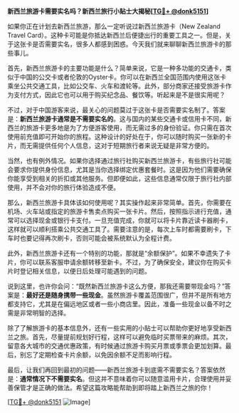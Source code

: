**新西兰旅游卡需要实名吗？新西兰旅行小贴士大揭秘[[TG💪+ @donk5151](https://t.me/s/donk5151)]**

如果你正在计划去新西兰旅游，那么一定听说过新西兰旅游卡（New Zealand Travel Card）。这种卡可能是你抵达新西兰后便捷出行的重要工具之一。但是，关于这张卡是否需要实名，很多人都感到困惑。今天我们就来聊聊新西兰旅游卡的那些事儿。

首先，新西兰旅游卡的主要功能是什么？简单来说，它是一种多功能的交通卡，类似于中国的公交卡或者伦敦的Oyster卡。你可以在新西兰全国范围内使用这张卡乘坐公共交通工具，比如公交车、火车和渡轮等。此外，部分商家还接受旅游卡作为支付方式，因此它也可以用于购买纪念品、餐饮等。听起来是不是很实用呢？

不过，对于中国游客来说，最关心的问题莫过于这张卡是否需要实名制了。答案是：**新西兰旅游卡通常是不需要实名的**。这与国内的某些交通卡或信用卡不同，新西兰的旅游卡更多地是为了方便游客使用，而无需过多的身份验证。你只需在首次使用前充值即可开始你的旅程。这种设计的好处在于，你可以随时购买一张新的卡片，而无需提供任何个人信息，这对于短期旅行者来说无疑是非常方便的。

当然，也有例外情况。如果你选择通过旅行社购买新西兰旅游卡，有些旅行社可能会要求你提供身份信息，尤其是当你选择绑定优惠套餐时。这是因为他们需要确保你能享受到相关的折扣或其他服务。但即便如此，这些信息通常仅限于旅行社内部使用，并不会对你的旅行体验造成不便。

那么，新西兰旅游卡具体该如何使用呢？其实操作起来非常简单。首先，你需要在机场、火车站或指定的旅游卡售卖点购买一张卡片。然后，按照指示进行充值，通常可以选择现金或银行卡支付。一旦充值完成，你就可以将卡片靠近读卡器刷卡，这样就可以顺利搭乘公共交通工具了。需要注意的是，每次上车时都需要刷卡，下车时也要记得再次刷卡，否则可能会被系统默认为全程计费。

此外，新西兰旅游卡还有一个特别的功能，那就是“余额保护”。如果不幸遗失了卡片，你可以联系客服申请余额转移至新卡。不过，为了确保安全，建议你在购买卡片时登记相关信息，以便日后处理可能遇到的问题。

说到这里，也许你会问：“既然新西兰旅游卡这么方便，那我还需要带现金吗？”答案是：**最好还是随身携带一些现金**。虽然旅游卡覆盖范围很广，但并不是所有地方都支持它，尤其是在偏远地区或者一些小商店里。因此，准备一些现金以备不时之需是非常明智的选择。

除了了解旅游卡的基本信息外，还有一些实用的小贴士可以帮助你更好地享受新西兰之旅。首先，尽量提前规划好行程，这样可以避免临时买票带来的麻烦。其次，留意各大城市的交通优惠政策，有时候通过旅游卡购买月票或季票会更加划算。最后，别忘了定期检查卡片余额，以免因余额不足而影响行程。

最后，让我们再回到最初的问题——新西兰旅游卡到底需不需要实名？答案依然是：**通常情况下不需要实名**。但这并不意味着你可以随意滥用卡片，合理使用并妥善保管才是正确的做法。希望这篇攻略能帮助到即将踏上新西兰之旅的你！

[[TG💪+ @donk5151](https://t.me/s/donk5151) ![Image](https://i.postimg.cc/rwNCRYN7/Snipaste-2025-04-30-17-27-05.png)]